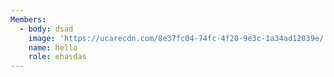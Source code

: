 ```yaml
---
Members:
  - body: dsad
    image: 'https://ucarecdn.com/8e37fc04-74fc-4f20-9e3c-1a34ad12039e/'
    name: hello
    role: ehasdas
---
```


